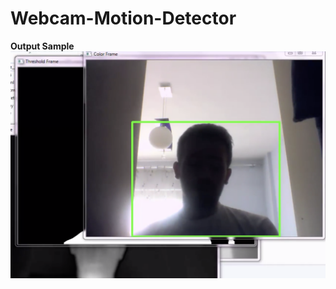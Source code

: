 # Webcam-Motion-Detector

<b>Output Sample</b>
![Screenshot](https://github.com/ycberrehouma/Webcam-Motion-Detector/blob/master/Output-Sample.png)
